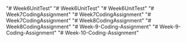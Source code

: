 "# Week6UnitTest" 
"# Week6UnitTest" 
"# Week6UnitTest" 
"# Week7CodingAssignment" 
"# Week7CodingAssignment" 
"# Week7CodingAssignment" 
"# Week8CodingAssignment" 
"# Week8CodingAssignment" 
"# Week-9-Coding-Assignment" 
"# Week-9-Coding-Assignment" 
"# Week-10-Coding-Assignment" 
